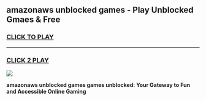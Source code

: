 
## amazonaws unblocked games - Play Unblocked Gmaes & Free
<h3>
<a href="https://premium.freeplayer.one?title=amazonaws_unblocked_games&ref=20F">CLICK TO PLAY</a></h3>
<hr>

<h3>
<a href="https://premium.freeplayer.one?title=amazonaws_unblocked_games&ref=20F">CLICK 2 PLAY</a>
  
</h3>

<a href="https://premium.freeplayer.one?title=amazonaws_unblocked_games&ref=20F/"><img src="https://clearcache.store/games.png"></a>


**amazonaws unblocked games games unblocked: Your Gateway to Fun and Accessible Online Gaming**
